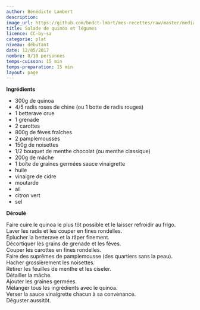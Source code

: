 ```yaml
---
author: Bénédicte Lambert
description: 
image_url: https://github.com/bndct-lmbrt/mes-recettes/raw/master/medias/salade-quinoa.jpg
title: Salade de quinoa et légumes
licence: CC-by-sa
categorie: plat
niveau: débutant
date: 12/05/2017
nombre: 8/10 personnes
temps-cuisson: 15 min
temps-preparation: 15 min
layout: page
---
```



**Ingrédients**

* 300g de quinoa
* 4/5 radis roses de chine (ou 1 botte de radis rouges)
* 1 betterave crue
* 1 grenade
* 2 carottes 
* 800g de fèves fraîches
* 2 pamplemousses
* 150g de noisettes
* 1/2 bouquet de menthe chocolat (ou menthe classique)
* 200g de mâche
* 1 boîte de graines germées
sauce vinaigrette 
* huile
* vinaigre de cidre
* moutarde
* ail
* citron vert
* sel

**Déroulé**

Faire cuire le quinoa le plus tôt possible et le laisser refroidir au frigo.  
Laver les radis et les couper en fines rondelles.  
Éplucher la betterave et la râper finement.  
Décortiquer les grains de grenade et les fèves.  
Couper les carottes en fines rondelles.  
Faire des suprêmes de pamplemousse (des quartiers sans la peau).  
Hacher grossièrement les noisettes.  
Retirer les feuilles de menthe et les ciseler.  
Détailler la mâche.  
Ajouter les graines germées.  
Mélanger tous les ingrédients avec le quinoa.  
Verser la sauce vinaigrette chacun à sa convenance.    
Déguster aussitôt. 